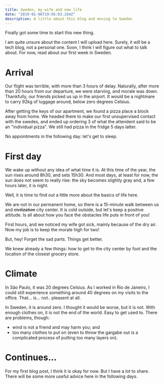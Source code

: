 ```yaml
---
title: Sweden, my wife and new life
date: "2019-01-06T19:56:03.284Z"
description: A little about this blog and moving to Sweden
---
```


Finally got some time to start this new thing.

I am quite unsure about the content I will upload here. Surely, it will be a tech blog, not a personal one. Soon, I think I will figure out what to talk about. For now, read about our first week in Sweden.

# Arrival

Our flight was terrible, with more than 3 hours of delay. Naturally, after more than 20 hours from our departure, we were starving, and morale was down. Thankfully, our friends picked us up in the airport. It would be a nightmare to carry 92kg of luggage around, below zero degrees Celsius.

After getting the keys of our apartment, we found a pizza place a block away from home. We headed there to make our first unsupervised contact with the swedes, and ended up ordering 3 of what the attendent said to be an "individual pizza". We still had pizza in the fridge 5 days latter.

No appointments in the following day: let's get to sleep.

# First day

We wake up without any idea of what time it is. At this time of the year, the sun rises around 8h30, and sets 15h30. And most days, at least for now, the sun does not seem to really rise: the sky becomes slightly gray and, a few hours later, it is night.

Well, it is time to find out a little more about the basics of life here.

We are not in our permanent home, so there is a 15-minute walk between us and ~~civilization~~ city center. It is cold outside, but let's keep a positive attitude. Is all about how you face the obstacles life puts in front of you!

First hours, and we noticed my wife got sick, mainly because of the dry air. Now my job is to keep the morale high for two!

But, hey! Forget the sad parts. Things get better.

We knew already a few things: how to get to the city center by foot and the location of the closest grocery store.

# Climate

In São Paulo, it was 20 degrees Celsius. As I worked in Rio de Janeiro, I could still experience something around 40 degrees on my visits to the office. That... is... not.. pleasent at all.

In Sweden, it is around zero. I thought it would be worse, but it is not. With enough clothes on, it is not the end of the world. Easy to get used to. There are problems, though:

- wind is not a friend and may harm you; and
- too many clothes to put on (even to throw the gargabe out is a complicated process of putting too many layers on).

# Continues...

For my first blog post, I think it is okay for now. But I have a lot to share. There will be some more useful advice here in the following days.
